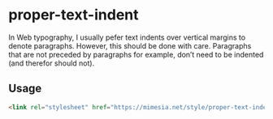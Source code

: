 proper-text-indent
==================

In Web typography, I usually pefer text indents over vertical margins to denote paragraphs. However, this should be done with care. Paragraphs that are not preceded by paragraphs for example, don’t need to be indented (and therefor should not).

Usage
-----

```html
<link rel="stylesheet" href="https://mimesia.net/style/proper-text-indent.min.css">
```
